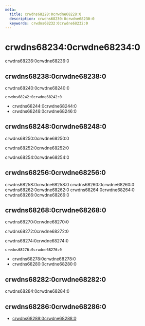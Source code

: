 ```yaml
---
meta:
  title: crwdns68228:0crwdne68228:0
  description: crwdns68230:0crwdne68230:0
  keywords: crwdns68232:0crwdne68232:0
---
```


# crwdns68234:0crwdne68234:0
crwdns68236:0crwdne68236:0

<entry-ad />

## crwdns68238:0crwdne68238:0
crwdns68240:0crwdne68240:0

`crwdns68242:0crwdne68242:0`
- crwdns68244:0crwdne68244:0
- crwdns68246:0crwdne68246:0


## crwdns68248:0crwdne68248:0
crwdns68250:0crwdne68250:0

  crwdns68252:0crwdne68252:0

  crwdns68254:0crwdne68254:0

## crwdns68256:0crwdne68256:0
crwdns68258:0crwdne68258:0
<alert type="success">crwdns68260:0crwdne68260:0</alert>
<alert type="info">crwdns68262:0crwdne68262:0</alert>
<alert type="warning">crwdns68264:0crwdne68264:0</alert>
<alert type="error">crwdns68266:0crwdne68266:0</alert>

## crwdns68268:0crwdne68268:0
crwdns68270:0crwdne68270:0

  crwdns68272:0crwdne68272:0

  crwdns68274:0crwdne68274:0

  `crwdns68276:0crwdne68276:0`
  - crwdns68278:0crwdne68278:0
  - crwdns68280:0crwdne68280:0

## crwdns68282:0crwdne68282:0
crwdns68284:0crwdne68284:0

## crwdns68286:0crwdne68286:0
  - [crwdns68288:0crwdne68288:0]()

<backmatter />

